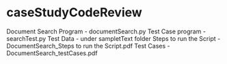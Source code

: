 # caseStudyCodeReview

Document Search Program - documentSearch.py
Test Case program - searchTest.py
Test Data - under sampletText folder
Steps to run the Script - DocumentSearch_Steps to run the Script.pdf
Test Cases - DocumentSearch_testCases.pdf
